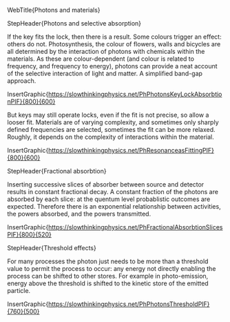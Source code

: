 WebTitle{Photons and materials}
 
StepHeader{Photons and selective absorption}

If the key fits the lock, then there is a result. Some colours trigger an effect: others do not. Photosynthesis, the colour of flowers, walls and bicycles are all determined by the interaction of photons with chemicals within the materials. As these are colour-dependent (and colour is related to frequency, and frequency to energy), photons can provide a neat account of the selective interaction of light and matter. A simplified band-gap approach.

InsertGraphic{https://slowthinkingphysics.net/PhPhotonsKeyLockAbsorbtionPIF}{800}{600}

But keys may still operate locks, even if the fit is not precise, so allow a looser fit. Materials are of varying complexity, and sometimes only sharply defined frequencies are selected, sometimes the fit can be more relaxed. Roughly, it depends on the complexity of interactions within the material.

InsertGraphic{https://slowthinkingphysics.net/PhResonanceasFittingPIF}{800}{600}

StepHeader{Fractional absorbtion}

Inserting successive slices of absorber between source and detector results in constant fractional decay. A constant fraction of the photons are absorbed by each slice: at the quentum level probablistic outcomes are expected. Therefore there is an exponential relationship between activities, the powers absorbed, and the powers transmitted.

InsertGraphic{https://slowthinkingphysics.net/PhFractionalAbsorbtionSlicesPIF}{800}{520}

StepHeader{Threshold effects}

For many processes the photon just needs to be more than a threshold value to permit the process to occur: any energy not directly enabling the process can be shifted to other stores. For example in photo-emission, energy above the threshold is shifted to the kinetic store of the emitted particle.

InsertGraphic{https://slowthinkingphysics.net/PhPhotonsThresholdPIF}{760}{500}
